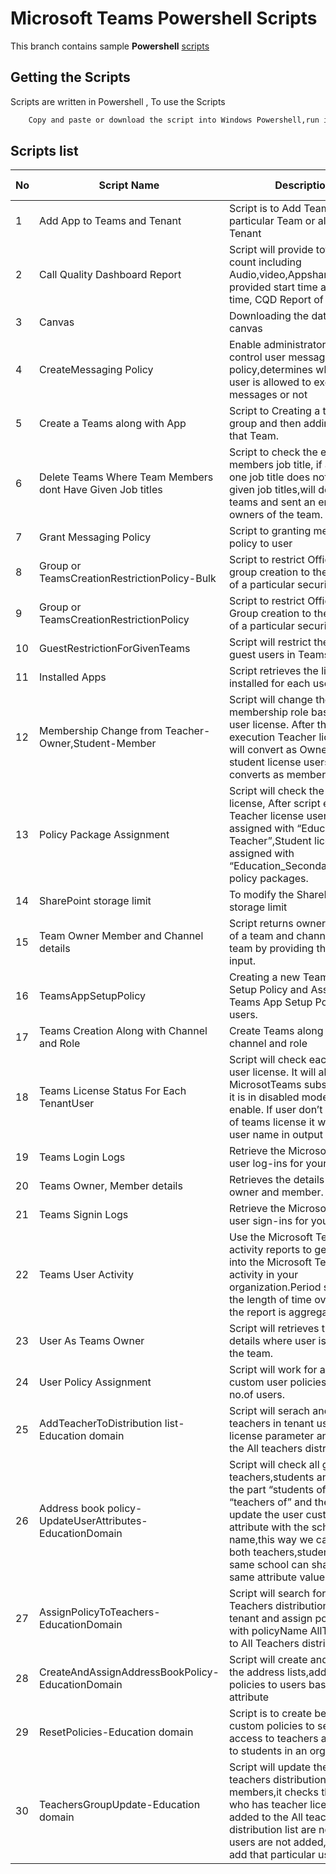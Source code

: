 # Microsoft Teams Powershell Scripts

This branch contains sample **Powershell** [scripts](https://github.com/Geetha63/MS-Teams-Scripts) 

## Getting the Scripts

Scripts are written in Powershell , To use the Scripts

```bash
    Copy and paste or download the script into Windows Powershell,run it accordingly
```

## Scripts list

No  | Script Name    | Description         | Script Link  |                     
|---|----------------|---------------------|------------------|
|  1|Add App to Teams and Tenant|Script is to Add TeamsApp to particular Team or all Teams in Tenant| [Link](https://github.com/Geetha63/MS-Teams-Scripts/tree/master/App%20Installation) |
|2| Call Quality Dashboard Report|Script will provide total stream count including Audio,video,Appsharing for provided start time and end time, CQD Report of Given time|[Link](https://github.com/Geetha63/MS-Teams-Scripts/tree/master/CQDReport)
|3|Canvas|Downloading the data from the canvas|[Link](https://github.com/Geetha63/MS-Teams-Scripts/tree/master/Canvas)
|4|CreateMessaging Policy|Enable administrators to control user messaging policy,determines whether a user is allowed to exchange the messages or not|[Link](https://github.com/Geetha63/MS-Teams-Scripts/tree/master/CreateMessaging%20Policy)
|5|Create a Teams along with App|Script to Creating a team with group and then adding app to that Team.|[Link](https://github.com/Geetha63/MS-Teams-Scripts/blob/master/CreateTeamsalongwithAPPs)
|6|Delete Teams Where Team Members dont Have Given Job titles|Script to check the each Team members job title, if at least one job title does not match to given job titles,will delete those teams and sent an email to owners of the team.|[Link](https://github.com/Geetha63/MS-Teams-Scripts/tree/master/DeleteTeamsWhereTeamMembersdontHaveGivenJobtitles)
|7|Grant Messaging Policy|Script to granting messaging policy to user|[Link](https://github.com/Geetha63/MS-Teams-Scripts/tree/master/Grant%20Messaging%20Policy)
|8|Group or TeamsCreationRestrictionPolicy-Bulk|Script to restrict Office 365 group creation to the members of a particular security group.|[Link](https://github.com/Geetha63/MS-Teams-Scripts/tree/master/Group%20or%20TeamsCreationRestrictionPolicy-Bulk)
|9|Group or TeamsCreationRestrictionPolicy|Script to restrict Office 365 Group creation to the member of a particular security group.|[Link](https://github.com/Geetha63/MS-Teams-Scripts/tree/master/Group%20or%20TeamsCreationRestrictionPolicy)
|10|GuestRestrictionForGivenTeams|Script will restrict the adding guest users in Teams.|[Link](https://github.com/Geetha63/MS-Teams-Scripts/blob/master/GuestRestrictionForGivenTeams)
|11|Installed Apps|Script retrieves the list of apps installed for each user.|[Link](https://github.com/Geetha63/MS-Teams-Scripts/blob/master/InstalledAPPs)
|12|Membership Change from Teacher-Owner,Student-Member|Script will change the Teams membership role based on the user license. After the script execution Teacher license user will convert as Owner and student license users will converts as members.|[Link](https://github.com/Geetha63/MS-Teams-Scripts/tree/master/MembershipChangeTeacher-Owner%2CStudent-Member)
|13|Policy Package Assignment|Script will check the user license, After script execution Teacher license users will be assigned with “Education Teacher”,Student license users assigned with “Education_SecondaryStudent” policy packages.|[Link](https://github.com/Geetha63/MS-Teams-Scripts/tree/master/PolicyPackageAssignment)
|14|SharePoint storage limit|To modify the SharePoint storage limit|[Link](https://github.com/Geetha63/MS-Teams-Scripts/tree/master/SharePoint%20storage%20limit)
|15|Team Owner Member and Channel details|Script returns owner,member of a team and channels of a team by providing the required input.|[Link](https://github.com/Geetha63/MS-Teams-Scripts/tree/master/TeamOwnerMemberandChannel%20details)
|16|TeamsAppSetupPolicy|Creating a new Teams App Setup Policy and Assigning a Teams App Setup Policy to users.|[Link](https://github.com/Geetha63/MS-Teams-Scripts/tree/master/TeamsAppSetupPolicy)
|17|Teams Creation Along with Channel and Role|Create Teams along with channel and role|[Link](https://github.com/Geetha63/MS-Teams-Scripts/tree/master/TeamsCreationAlongwithChannelandRole)
|18|Teams License Status For Each TenantUser|Script will check each Tenant user license. It will also check MicrosotTeams subscription. If it is in disabled mode script will enable. If user don’t have any of teams license it will print the user name in output file.|[Link](https://github.com/Geetha63/MS-Teams-Scripts/tree/master/TeamsLicenseStatusForEachTenantUser)
|19|Teams Login Logs|Retrieve the MicrosoftTeams user log-ins for your tenant.|[Link](https://github.com/Geetha63/MS-Teams-Scripts/tree/master/TeamsLoginLogs)
|20|Teams Owner, Member details|Retrieves the details of teams owner and member.|[Link](https://github.com/Geetha63/MS-Teams-Scripts/tree/master/TeamsOwnerMembers%20details)
|21|Teams Signin Logs|Retrieve the MicrosoftTeams user sign-ins for your tenant|[Link](https://github.com/Geetha63/MS-Teams-Scripts/tree/master/TeamsSigninLogs)
|22|Teams User Activity|Use the Microsoft Teams activity reports to get insights into the Microsoft Teams user activity in your organization.Period specifies the length of time over which the report is aggregated|[Link](https://github.com/Geetha63/MS-Teams-Scripts/tree/master/TeamsUserActivity)
|23|User As Teams Owner|Script will retrieves the teams details where user is owner for the team.|[Link](https://github.com/Geetha63/MS-Teams-Scripts/blob/master/UserAsTeamsOwner)
|24|User Policy Assignment|Script will work for assigning custom user policies for N no.of users.|[Link](https://github.com/Geetha63/MS-Teams-Scripts/tree/master/UserPolicyAssignment)
|25|AddTeacherToDistribution list-Education domain|Script will serach and filter teachers in tenant using license parameter and adds to the All teachers distribution list|[Link](https://github.com/Geetha63/MS-Teams-Scripts/tree/master/AddTeacherToDistribution%20list-Education%20domain)
|26|Address book policy-UpdateUserAttributes-EducationDomain|Script will check all groups of teachers,students and removes the part “students of” or “teachers of” and then it will update the user custom attribute with the school name,this way we can have both teachers,students of the same school can share the same attribute value|[Link](https://github.com/Geetha63/MS-Teams-Scripts/tree/master/Address%20book%20policy-UpdateUserAttributes-EducationDomain)
|27|AssignPolicyToTeachers-EducationDomain|Script will search for All Teachers distribution list in tenant and assign policy types with policyName AllTeachers to All Teachers distribution list|[Link](https://github.com/Geetha63/MS-Teams-Scripts/tree/master/AssignPolicyToTeachers-EducationDomain)
|28|CreateAndAssignAddressBookPolicy-EducationDomain|Script will create and assign the address lists,address book policies to users based on the attribute|[Link](https://github.com/Geetha63/MS-Teams-Scripts/tree/master/CreateAndAssignAddressBookPolicy-EducationDomain)
|29|ResetPolicies-Education domain|Script is to create below custom policies to set all access to teachers and restrict to students in an orgnization|[Link](https://github.com/Geetha63/MS-Teams-Scripts/tree/master/ResetPolicies-Education%20domain)
|30|TeachersGroupUpdate-Education domain|Script will update the All teachers distribution list members,it checks the users who has teacher license are added to the All teachers distribution list are not, if any users are not added, script will add that particular users to DL|[Link](https://github.com/Geetha63/MS-Teams-Scripts/tree/master/TeachersGroupUpdate-Education%20domain)
